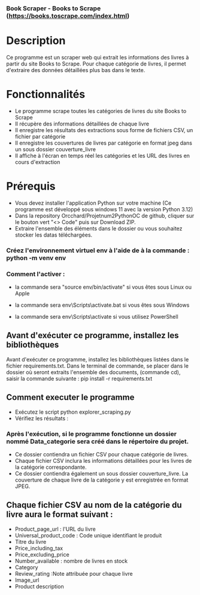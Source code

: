 ### Book Scraper - Books to Scrape (https://books.toscrape.com/index.html)

# Description

Ce programme est un scraper web qui extrait les informations des livres à partir du site Books to Scrape. Pour chaque catégorie de livres, il permet d'extraire des données détaillées plus bas dans le texte.

# Fonctionnalités
- Le programme scrape toutes les catégories de livres du site Books to Scrape
- Il récupère des informations détaillées de chaque livre
- Il enregistre les résultats des extractions sous forme de fichiers CSV, un fichier par catégorie
- Il enregistre les couvertures de livres par catégorie en format jpeg dans un sous dossier couverture_livre
- Il affiche à l'écran en temps réel les catégories et les URL des livres en cours d'extraction

# Prérequis
- Vous devez installer l'application Python sur votre machine (Ce programme est développé sous windows 11 avec la       version Python 3.12)
- Dans la repository Orcchard/Projetnum2PythonOC de github, cliquer sur le bouton vert "<> Code" puis sur Download 
  ZIP.
- Extraire l'ensemble des éléments dans le dossier ou vous souhaitez stocker les datas téléchargées.


### Créez l'environnement virtuel env à l'aide de à la commande : python -m venv env
### Comment l'activer :
- la commande sera "source env/bin/activate" si vous êtes sous Linux ou Apple

- la commande sera env\Scripts\activate.bat si vous êtes sous Windows

- la commande sera  env\Scripts\activate si vous utilisez PowerShell

## Avant d'exécuter ce programme, installez les bibliothèques 
Avant d'exécuter ce programme, installez les bibliothèques listées dans le fichier requirements.txt. 
Dans le terminal de commande, se placer dans le dossier où seront extraits l'ensemble des documents, 
(commande cd), saisir la commande suivante : pip install -r requirements.txt


## Comment executer le programme
- Exécutez le script python explorer_scraping.py
- Vérifiez les résultats : 

### Après l'exécution, si le programme fonctionne un dossier nommé Data_categorie sera créé dans le répertoire du projet. 
- Ce dossier contiendra un fichier CSV pour chaque catégorie de livres.
- Chaque fichier CSV inclura les informations détaillées pour les livres de la catégorie correspondante.
- Ce dossier contiendra également un sous dossier couverture_livre. La couverture de chaque livre de la catégorie y     est enregistrée en format JPEG.

## Chaque fichier CSV au nom de la catégorie du livre aura le format suivant  :
- Product_page_url : l'URL du livre
- Universal_product_code : Code unique identifiant le produit
- Titre du livre
- Price_including_tax
- Price_excluding_price
- Number_available : nombre de livres en stock
- Category
- Review_rating :Note attribuée pour chaque livre
- Image_url
- Product description




